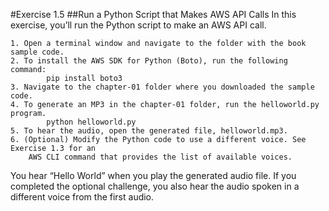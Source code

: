 #Exercise 1.5##Run a Python Script that Makes AWS API CallsIn this exercise, you’ll run the Python script to make an AWS API call.		
	1. Open a terminal window and navigate to the folder with the book sample code.	2. To install the AWS SDK for Python (Boto), run the following command:			pip install boto3	3. Navigate to the chapter-01 folder where you downloaded the sample code.	4. To generate an MP3 in the chapter-01 folder, run the helloworld.py program.			python helloworld.py	5. To hear the audio, open the generated file, helloworld.mp3.	6. (Optional) Modify the Python code to use a different voice. See Exercise 1.3 for an		AWS CLI command that provides the list of available voices.You hear “Hello World” when you play the generated audio file. If you completed theoptional challenge, you also hear the audio spoken in a different voice from the first audio.